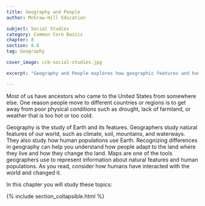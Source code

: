 ```yaml
---
title: Geography and People
author: McGraw-Hill Education

subject: Social Studies
category: Common Core Basics
chapter: 8
section: 8.0
tag: Geography

cover_image: ccb-social-studies.jpg

excerpt: "Geography and People explores how geographic features and humans interact on Earth."

---
```

Most of us have ancestors who came to the United States from somewhere else. One reason people move to different countries or regions is to get away from poor physical conditions such as drought, lack of farmland, or weather that is too hot or too cold.

Geography is the study of Earth and its features. Geographers study natural features of our world, such as climate, soil, mountains, and waterways. They also study how human populations use Earth. Recognizing differences in geography can help you understand how people adapt to the land where they live and how they change tho land. Maps are one of the tools geographers use to represent information about natural features and human populations. As you read, consider how humans have interacted with the world and changed it.

In this chapter you will study these topics:

{% include section_collapsible.html %}
